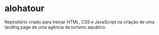 # alohatour
Repósitório criado para treinar HTML, CSS e JavaScript na criação de uma landing page de uma agência de turismo aquático. 
